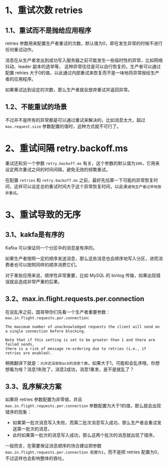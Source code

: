 # 1、重试次数 retries

## 1.1、重试而不是抛给应用程序
retries 参数用来配置生产者重试的次数，默认值为0，即在发生异常的时候不进行任何重试动作。

消息在从生产者发出到成功写入服务器之前可能发生一些临时性的异常，比如网络抖动、leader 副本的选举等，
这种异常往往是可以自行恢复的，生产者可以通过配置 retries 大于0的值，以此通过内部重试来恢复而不是一味地将异常抛给生产者的应用程序。

如果重试达到设定的次数，那么生产者就会放弃重试并返回异常。

## 1.2、不能重试的场景
不过并不是所有的异常都是可以通过重试来解决的，比如消息太大，超过 `max.request.size` 参数配置的值时，这种方式就不可行了。
 

# 2、重试间隔 retry.backoff.ms

重试还和另一个参数 `retry.backoff.ms` 有关，这个参数的默认值为`100`，它用来设定两次重试之间的时间间隔，避免无效的频繁重试。

在配置 `retries` 和 `retry.backoff.ms` 之前，最好先估算一下可能的异常恢复时间，这样可以设定总的重试时间大于这个异常恢复时间，以此来`避免生产者过早地放弃重试`。

# 3、重试导致的无序

## 3.1、kakfa是有序的
Kafka 可以保证同一个分区中的消息是有序的。

如果生产者按照一定的顺序发送消息，那么这些消息也会顺序地写入分区，进而消费者也可以按照同样的顺序消费它们。

对于某些应用来说，顺序性非常重要，比如 MySQL 的 binlog 传输，如果出现错误就会造成非常严重的后果。

## 3.2、max.in.flight.requests.per.connection
在说乱序之前，国哥带你们先看一个生产者重要参数：`max.in.flight.requests.per.connection`: 
```text
The maximum number of unacknowledged requests the client will send on a single connection before blocking. 

Note that if this setting is set to be greater than 1 and there are failed sends, 
there is a risk of message re-ordering due to retries (i.e., if retries are enabled).
```
稍微翻译下就是：`允许还没收到ack的消息个数`，如果大于1，可能和会乱序哦，你想想看为啥？消息1失败了，消息2成功，消息1重发，是不是就乱了？

## 3.3、乱序解决方案

如果将 retries 参数配置为非零值，并且 `max.in.flight.requests.per.connection` 参数配置为大于1的值，那么就会出现错序的现象：
* 如果第一批次消息写入失败，而第二批次消息写入成功，那么生产者会重试发送第一批次的消息，
* 此时如果第一批次的消息写入成功，那么这两个批次的消息就出现了错序。

一般而言，在需要保证消息顺序的场合建议把参数 `max.in.flight.requests.per.connection 配置为1`，而不是把 retries 配置为0，不过这样也会影响整体的吞吐。
